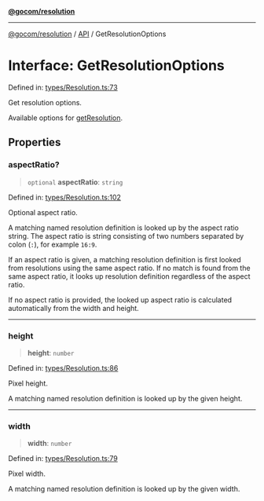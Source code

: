 [**@gocom/resolution**](../README.md)

***

[@gocom/resolution](../README.md) / [API](../Public/API.md) / GetResolutionOptions

# Interface: GetResolutionOptions

Defined in: [types/Resolution.ts:73](https://github.com/gocom/resolution/blob/fef2466329414f36c6a1aed0d912fa80ba5a3eb7/src/types/Resolution.ts#L73)

Get resolution options.

Available options for [getResolution](../API/API.getResolution.md).

## Properties

### aspectRatio?

> `optional` **aspectRatio**: `string`

Defined in: [types/Resolution.ts:102](https://github.com/gocom/resolution/blob/fef2466329414f36c6a1aed0d912fa80ba5a3eb7/src/types/Resolution.ts#L102)

Optional aspect ratio.

A matching named resolution definition is looked up by the aspect ratio string.
The aspect ratio is string consisting of two numbers separated by colon (`:`),
for example `16:9`.

If an aspect ratio is given, a matching resolution definition is first looked from resolutions using
the same aspect ratio. If no match is found from the same aspect ratio, it looks up resolution definition
regardless of the aspect ratio.

If no aspect ratio is provided, the looked up aspect ratio is calculated automatically
from the width and height.

***

### height

> **height**: `number`

Defined in: [types/Resolution.ts:86](https://github.com/gocom/resolution/blob/fef2466329414f36c6a1aed0d912fa80ba5a3eb7/src/types/Resolution.ts#L86)

Pixel height.

A matching named resolution definition is looked up by the given height.

***

### width

> **width**: `number`

Defined in: [types/Resolution.ts:79](https://github.com/gocom/resolution/blob/fef2466329414f36c6a1aed0d912fa80ba5a3eb7/src/types/Resolution.ts#L79)

Pixel width.

A matching named resolution definition is looked up by the given width.

